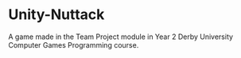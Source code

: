 # Unity-Nuttack
A game made in the Team Project module in Year 2 Derby University Computer Games Programming course.

